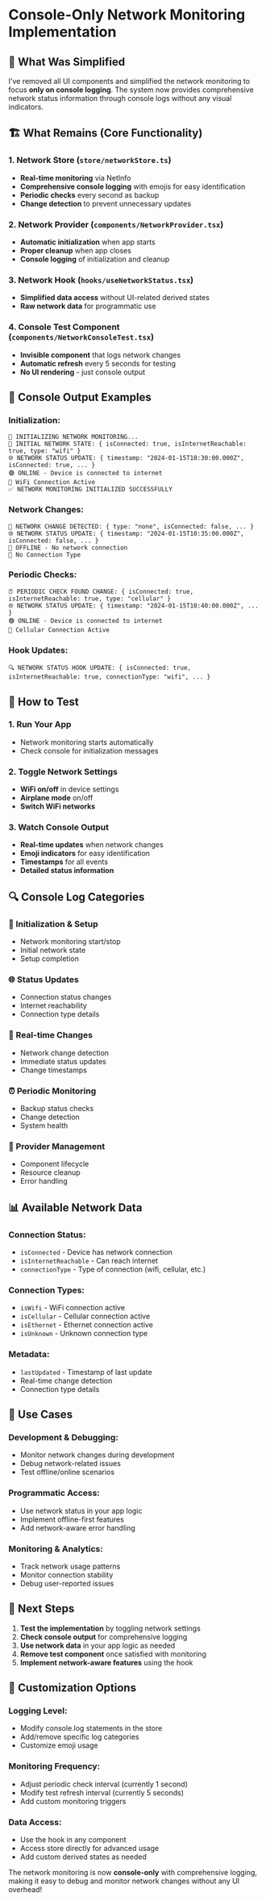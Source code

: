 # Console-Only Network Monitoring Implementation

## 🎯 **What Was Simplified**

I've removed all UI components and simplified the network monitoring to focus **only on console logging**. The system now provides comprehensive network status information through console logs without any visual indicators.

## 🏗️ **What Remains (Core Functionality)**

### **1. Network Store** (`store/networkStore.ts`)

- **Real-time monitoring** via NetInfo
- **Comprehensive console logging** with emojis for easy identification
- **Periodic checks** every second as backup
- **Change detection** to prevent unnecessary updates

### **2. Network Provider** (`components/NetworkProvider.tsx`)

- **Automatic initialization** when app starts
- **Proper cleanup** when app closes
- **Console logging** of initialization and cleanup

### **3. Network Hook** (`hooks/useNetworkStatus.tsx`)

- **Simplified data access** without UI-related derived states
- **Raw network data** for programmatic use

### **4. Console Test Component** (`components/NetworkConsoleTest.tsx`)

- **Invisible component** that logs network changes
- **Automatic refresh** every 5 seconds for testing
- **No UI rendering** - just console output

## 📱 **Console Output Examples**

### **Initialization:**

```
🚀 INITIALIZING NETWORK MONITORING...
📡 INITIAL NETWORK STATE: { isConnected: true, isInternetReachable: true, type: "wifi" }
🌐 NETWORK STATUS UPDATE: { timestamp: "2024-01-15T10:30:00.000Z", isConnected: true, ... }
🟢 ONLINE - Device is connected to internet
📶 WiFi Connection Active
✅ NETWORK MONITORING INITIALIZED SUCCESSFULLY
```

### **Network Changes:**

```
🔄 NETWORK CHANGE DETECTED: { type: "none", isConnected: false, ... }
🌐 NETWORK STATUS UPDATE: { timestamp: "2024-01-15T10:35:00.000Z", isConnected: false, ... }
🔴 OFFLINE - No network connection
🚫 No Connection Type
```

### **Periodic Checks:**

```
⏰ PERIODIC CHECK FOUND CHANGE: { isConnected: true, isInternetReachable: true, type: "cellular" }
🌐 NETWORK STATUS UPDATE: { timestamp: "2024-01-15T10:40:00.000Z", ... }
🟢 ONLINE - Device is connected to internet
📱 Cellular Connection Active
```

### **Hook Updates:**

```
🔍 NETWORK STATUS HOOK UPDATE: { isConnected: true, isInternetReachable: true, connectionType: "wifi", ... }
```

## 🧪 **How to Test**

### **1. Run Your App**

- Network monitoring starts automatically
- Check console for initialization messages

### **2. Toggle Network Settings**

- **WiFi on/off** in device settings
- **Airplane mode** on/off
- **Switch WiFi networks**

### **3. Watch Console Output**

- **Real-time updates** when network changes
- **Emoji indicators** for easy identification
- **Timestamps** for all events
- **Detailed status information**

## 🔍 **Console Log Categories**

### **🚀 Initialization & Setup**

- Network monitoring start/stop
- Initial network state
- Setup completion

### **🌐 Status Updates**

- Connection status changes
- Internet reachability
- Connection type details

### **🔄 Real-time Changes**

- Network change detection
- Immediate status updates
- Change timestamps

### **⏰ Periodic Monitoring**

- Backup status checks
- Change detection
- System health

### **🔧 Provider Management**

- Component lifecycle
- Resource cleanup
- Error handling

## 📊 **Available Network Data**

### **Connection Status:**

- `isConnected` - Device has network connection
- `isInternetReachable` - Can reach internet
- `connectionType` - Type of connection (wifi, cellular, etc.)

### **Connection Types:**

- `isWifi` - WiFi connection active
- `isCellular` - Cellular connection active
- `isEthernet` - Ethernet connection active
- `isUnknown` - Unknown connection type

### **Metadata:**

- `lastUpdated` - Timestamp of last update
- Real-time change detection
- Connection type details

## 🎯 **Use Cases**

### **Development & Debugging:**

- Monitor network changes during development
- Debug network-related issues
- Test offline/online scenarios

### **Programmatic Access:**

- Use network status in your app logic
- Implement offline-first features
- Add network-aware error handling

### **Monitoring & Analytics:**

- Track network usage patterns
- Monitor connection stability
- Debug user-reported issues

## 🚀 **Next Steps**

1. **Test the implementation** by toggling network settings
2. **Check console output** for comprehensive logging
3. **Use network data** in your app logic as needed
4. **Remove test component** once satisfied with monitoring
5. **Implement network-aware features** using the hook

## 🔧 **Customization Options**

### **Logging Level:**

- Modify console.log statements in the store
- Add/remove specific log categories
- Customize emoji usage

### **Monitoring Frequency:**

- Adjust periodic check interval (currently 1 second)
- Modify test refresh interval (currently 5 seconds)
- Add custom monitoring triggers

### **Data Access:**

- Use the hook in any component
- Access store directly for advanced usage
- Add custom derived states as needed

The network monitoring is now **console-only** with comprehensive logging, making it easy to debug and monitor network changes without any UI overhead!
